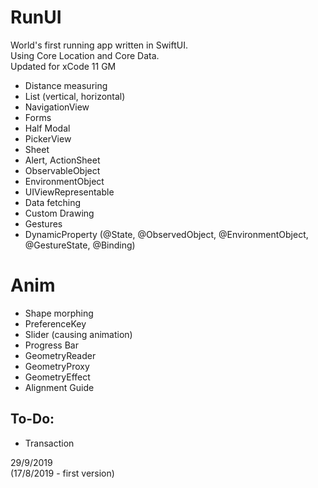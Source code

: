 # RunUI
World's first running app written in SwiftUI.  
Using Core Location and Core Data.  
Updated for xCode 11 GM  

* Distance measuring
* List (vertical, horizontal)
* NavigationView
* Forms
* Half Modal
* PickerView
* Sheet
* Alert, ActionSheet
* ObservableObject
* EnvironmentObject
* UIViewRepresentable
* Data fetching
* Custom Drawing
* Gestures
* DynamicProperty (@State, @ObservedObject, @EnvironmentObject, @GestureState, @Binding)


# Anim
* Shape morphing
* PreferenceKey
* Slider (causing animation)
* Progress Bar
* GeometryReader
* GeometryProxy
* GeometryEffect
* Alignment Guide

## To-Do:
* Transaction


29/9/2019  
(17/8/2019 - first version)
